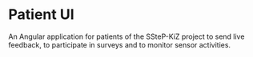 # Patient UI

An Angular application for patients of the SSteP-KiZ project to send live feedback, to participate in surveys and to monitor sensor activities.
